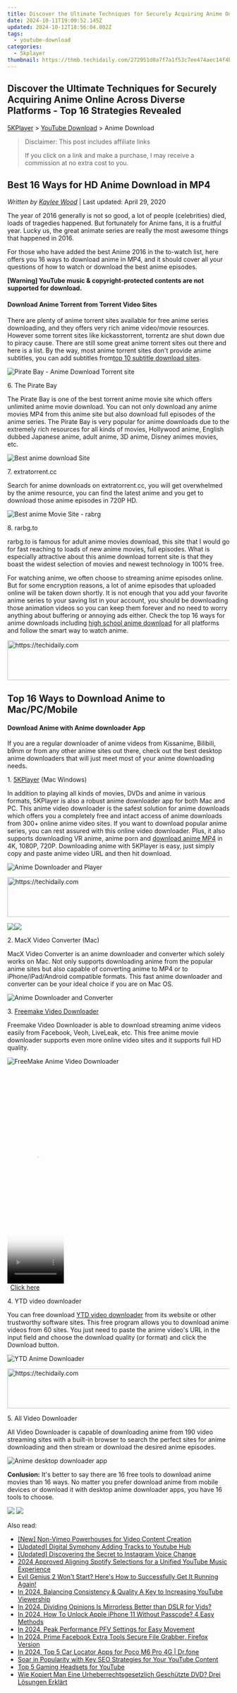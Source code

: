 ```yaml
---
title: Discover the Ultimate Techniques for Securely Acquiring Anime Online Across Diverse Platforms - Top 16 Strategies Revealed
date: 2024-10-11T19:00:52.145Z
updated: 2024-10-12T18:56:04.802Z
tags:
  - youtube-download
categories:
  - 5kplayer
thumbnail: https://thmb.techidaily.com/272951d0a7f7a1f53c7ee474aec14f4b7a67f49064e3845b52b4ea1d0a9fa3cd.png
---
```


## Discover the Ultimate Techniques for Securely Acquiring Anime Online Across Diverse Platforms - Top 16 Strategies Revealed

[5KPlayer](https://tools.techidaily.com/5kplayer/products/) \> [YouTube Download](https://tools.techidaily.com/5kplayer/youtube-download/) \> Anime Download 

>  Disclaimer: This post includes affiliate links
>
>  If you click on a link and make a purchase, I may receive a commission at no extra cost to you.
>

## Best 16 Ways for HD Anime Download in MP4

 _Written by [Kaylee Wood](https://www.quora.com/profile/Amanda-Hu-21)_ | Last updated: April 29, 2020 

The year of 2016 generally is not so good, a lot of people (celebrities) died, loads of tragedies happened. But fortunately for Anime fans, it is a fruitful year. Lucky us, the great animate series are really the most awesome things that happened in 2016\. 

For those who have added the best Anime 2016 in the to-watch list, here offers you 16 ways to download anime in MP4, and it should cover all your questions of how to watch or download the best anime episodes. 

**\[Warning\] YouTube music & copyright-protected contents are not supported for download.**

#### **Download Anime Torrent from Torrent Video Sites**

There are plenty of anime torrent sites available for free anime series downloading, and they offers very rich anime video/movie resources. However some torrent sites like kickasstorrent, torrentz are shut down due to piracy cause. There are still some great anime torrent sites out there and here is a list. By the way, most anime torrent sites don't provide anime subtitles, you can add subtitles from[top 10 subtitle download sites](https://tools.techidaily.com/5kplayer/video-music-player/).

![Pirate Bay - Anime Download Torrent site](https://www.5kplayer.com/youtube-download/img/3d-list-10.jpg) 

6\. The Pirate Bay

The Pirate Bay is one of the best torrent anime movie site which offers unlimited anime movie download. You can not only download any anime movies MP4 from this anime site but also download full episodes of the anime series. The Pirate Bay is very popular for anime downloads due to the extremely rich resources for all kinds of movies, Hollywood anime, English dubbed Japanese anime, adult anime, 3D anime, Disney animes movies, etc. 

![Best anime download Site](https://www.5kplayer.com/youtube-download/img/anime-download-4.jpg) 

7\. extratorrent.cc

Search for anime downloads on extratorrent.cc, you will get overwhelmed by the anime resource, you can find the latest anime and you get to download those anime episodes in 720P HD. 

![Best anime Movie Site - rabrg](https://www.5kplayer.com/youtube-download/img/anime-download-5.jpg) 

8\. rarbg.to

rarbg.to is famous for adult anime movies download, this site that I would go for fast reaching to loads of new anime movies, full episodes. What is especially attractive about this anime download torrent site is that they boast the widest selection of movies and newest technology in 100% free.

For watching anime, we often choose to streaming anime episodes online. But for some encryption reasons, a lot of anime episodes that uploaded online will be taken down shortly. It is not enough that you add your favorite anime series to your saving list in your account, you should be downloading those animation videos so you can keep them forever and no need to worry anything about buffering or annoying ads either. Check the top 16 ways for anime downloads including [high school anime download](https://tools.techidaily.com/5kplayer/youtube-download/) for all platforms and follow the smart way to watch anime. 

<!-- affiliate ads begin -->
<a href="https://ephamedtechinc.pxf.io/c/5597632/2137222/26400" target="_top" id="2137222">
  <img src="//a.impactradius-go.com/display-ad/26400-2137222" border="0" alt="https://techidaily.com" width="728" height="90"/>
</a>
<img height="0" width="0" src="https://ephamedtechinc.pxf.io/i/5597632/2137222/26400" style="position:absolute;visibility:hidden;" border="0" />
<!-- affiliate ads end -->

## Top 16 Ways to Download Anime to Mac/PC/Mobile

#### **Download Anime with Anime downloader App**

If you are a regular downloader of anime videos from Kissanime, Bilibili, b9nm or from any other anime sites out there, check out the best desktop anime downloaders that will just meet most of your anime downloading needs. 

1\. [5KPlayer](https://tools.techidaily.com/5kplayer/products/) (Mac Windows) 

In addition to playing all kinds of movies, DVDs and anime in various formats, 5KPlayer is also a robust anime downloader app for both Mac and PC. This anime video downloader is the safest solution for anime downloads which offers you a completely free and intact access of anime downloads from 300+ online anime video sites. If you want to download popular anime series, you can rest assured with this online video downloader. Plus, it also supports downloading VR anime, anime porn and [download anime MP4](https://tools.techidaily.com/5kplayer/youtube-download/) in 4K, 1080P, 720P. Downloading anime with 5KPlayer is easy, just simply copy and paste anime video URL and then hit download. 

![Anime Downloader and Player](https://www.5kplayer.com/youtube-download/img/free-anime-download-step.jpg) 

<!-- affiliate ads begin -->
<a href="https://appsumo.8odi.net/c/5597632/2137413/7443" target="_top" id="2137413">
  <img src="//a.impactradius-go.com/display-ad/7443-2137413" border="0" alt="https://techidaily.com" width="728" height="90"/>
</a>
<img height="0" width="0" src="https://appsumo.8odi.net/i/5597632/2137413/7443" style="position:absolute;visibility:hidden;" border="0" />
<!-- affiliate ads end -->

[![](https://www.5kplayer.com/youtube-download/../button/freedownwhitewin.png)](https://tools.techidaily.com/5kplayer/products/)[![](https://www.5kplayer.com/youtube-download/../button/freedownbackmac.png)](https://tools.techidaily.com/5kplayer/products/) 

 2\. MacX Video Converter (Mac)

MacX Video Converter is an anime downloader and converter which solely works on Mac. Not only supports downloading anime from the popular anime sites but also capable of converting anime to MP4 or to iPhone/iPad/Android compatible formats. This fast anime downloader and converter can be your ideal choice if you are on Mac OS. 

![Anime Downloader and Converter](https://www.5kplayer.com/youtube-download/img/anime-download-2.jpg) 

3\. [Freemake Video Downloader](https://tools.techidaily.com/5kplayer/youtube-download/)

Freemake Video Downloader is able to download streaming anime videos easily from Facebook, Veoh, LiveLeak, etc. This free anime movie downloader supports even more online video sites and it supports full HD quality. 

![FreeMake Anime Video Downloader](https://www.5kplayer.com/youtube-download/img/anime-download-3.png) 

<!-- affiliate ads begin -->
<span id="1993651">
					<video width="128" height="480" style="cursor:pointer"
           poster="//a.impactradius-go.com/display-clicktoplayimage/1993651.png"
           onclick="if(!this.playClicked){this.play();this.setAttribute('controls',true);this.playClicked=true;}">
	   <source src="//a.impactradius-go.com/display-ad/22993-1993651">
	   <img src="//a.impactradius-go.com/display-clicktoplayimage/1993651.png" style="border: none; height: 100%; width: 100%; object-fit: contain">
	</video>
	<div style="width:80px;text-align:center"><a href="javascript:window.open(decodeURIComponent('https%3A%2F%2Fhomestyler.sjv.io%2Fc%2F5597632%2F1993651%2F22993'), '_blank');void(0);">Click here</a></div>
</span>
<img height="0" width="0" src="https://imp.pxf.io/i/5597632/1993651/22993" style="position:absolute;visibility:hidden;" border="0" />
<!-- affiliate ads end -->

4\. YTD video downloader 

You can free download [YTD video downloader](https://tools.techidaily.com/5kplayer/youtube-download/) from its website or other trustworthy software sites. This free program allows you to download anime videos from 60 sites. You just need to paste the anime video's URL in the input field and choose the download quality (or format) and click the Download button.

![YTD Anime Downloader](https://www.5kplayer.com/youtube-download/img/5kp-freemake-video-downloader-alternatives-zjy-003.png) 

<!-- affiliate ads begin -->
<a href="https://ephamedtechinc.pxf.io/c/5597632/2137227/26400" target="_top" id="2137227">
  <img src="//a.impactradius-go.com/display-ad/26400-2137227" border="0" alt="https://techidaily.com" width="728" height="90"/>
</a>
<img height="0" width="0" src="https://ephamedtechinc.pxf.io/i/5597632/2137227/26400" style="position:absolute;visibility:hidden;" border="0" />
<!-- affiliate ads end -->

5\. All Video Downloader

All Video Downloader is capable of downloading anime from 190 video streaming sites with a built-in browser to search the perfect sites for anime downloading and then stream or download the desired anime episodes. 

![Anime desktop downloader app](https://www.5kplayer.com/youtube-download/img/5kp-freemake-video-downloader-alternatives-zjy-005.jpg) 

**Conlusion:** It's better to say there are 16 free tools to download anime movies than 16 ways. No matter you prefer download anime from mobile devices or download it with desktop anime downloader apps, you have 16 tools to choose. 

[![](https://www.5kplayer.com/youtube-download/../button/freedownwhitewin.png)](https://tools.techidaily.com/5kplayer/products/) [![](https://www.5kplayer.com/youtube-download/../button/freedownbackmac.png)](https://tools.techidaily.com/5kplayer/products/)

<ins class="adsbygoogle"
     style="display:block"
     data-ad-format="autorelaxed"
     data-ad-client="ca-pub-7571918770474297"
     data-ad-slot="1223367746"></ins>

<ins class="adsbygoogle"
     style="display:block"
     data-ad-client="ca-pub-7571918770474297"
     data-ad-slot="8358498916"
     data-ad-format="auto"
     data-full-width-responsive="true"></ins>

<span class="atpl-alsoreadstyle">Also read:</span>
<div><ul>
<li><a href="https://vimeo-videos.techidaily.com/new-non-vimeo-powerhouses-for-video-content-creation/"><u>[New] Non-Vimeo Powerhouses for Video Content Creation</u></a></li>
<li><a href="https://youtube-video-recordings.techidaily.com/updated-digital-symphony-adding-tracks-to-youtube-hub/"><u>[Updated] Digital Symphony Adding Tracks to Youtube Hub</u></a></li>
<li><a href="https://instagram-video-files.techidaily.com/updated-discovering-the-secret-to-instagram-voice-change/"><u>[Updated] Discovering the Secret to Instagram Voice Change</u></a></li>
<li><a href="https://youtube-video-recordings.techidaily.com/2024-approved-aligning-spotify-selections-for-a-unified-youtube-music-experience/"><u>2024 Approved Aligning Spotify Selections for a Unified YouTube Music Experience</u></a></li>
<li><a href="https://program-issues.techidaily.com/evil-genius-2-wont-start-heres-how-to-successfully-get-it-running-again/"><u>Evil Genius 2 Won't Start? Here's How to Successfully Get It Running Again!</u></a></li>
<li><a href="https://youtube-video-recordings.techidaily.com/in-2024-balancing-consistency-and-quality-a-key-to-increasing-youtube-viewership/"><u>In 2024, Balancing Consistency & Quality A Key to Increasing YouTube Viewership</u></a></li>
<li><a href="https://youtube-video-recordings.techidaily.com/in-2024-dividing-opinions-is-mirrorless-better-than-dslr-for-vids/"><u>In 2024, Dividing Opinions Is Mirrorless Better than DSLR for Vids?</u></a></li>
<li><a href="https://ios-unlock.techidaily.com/in-2024-how-to-unlock-apple-iphone-11-without-passcode-4-easy-methods-by-drfone-ios/"><u>In 2024, How To Unlock Apple iPhone 11 Without Passcode? 4 Easy Methods</u></a></li>
<li><a href="https://article-posts.techidaily.com/in-2024-peak-performance-pfv-settings-for-easy-movement/"><u>In 2024, Peak Performance PFV Settings for Easy Movement</u></a></li>
<li><a href="https://facebook-clips.techidaily.com/in-2024-prime-facebook-extra-tools-secure-file-grabber-firefox-version/"><u>In 2024, Prime Facebook Extra Tools Secure File Grabber, Firefox Version</u></a></li>
<li><a href="https://android-location-track.techidaily.com/in-2024-top-5-car-locator-apps-for-poco-m6-pro-4g-drfone-by-drfone-virtual-android/"><u>In 2024, Top 5 Car Locator Apps for Poco M6 Pro 4G | Dr.fone</u></a></li>
<li><a href="https://youtube-video-recordings.techidaily.com/soar-in-popularity-with-key-seo-strategies-for-your-youtube-content/"><u>Soar in Popularity with Key SEO Strategies for Your YouTube Content</u></a></li>
<li><a href="https://youtube-video-recordings.techidaily.com/top-5-gaming-headsets-for-youtube/"><u>Top 5 Gaming Headsets for YouTube</u></a></li>
<li><a href="https://techtrends.techidaily.com/wie-kopiert-man-eine-urheberrechtsgesetzlich-geschutzte-dvd-drei-losungen-erklart/"><u>Wie Kopiert Man Eine Urheberrechtsgesetzlich Geschützte DVD? Drei Lösungen Erklärt</u></a></li>
</ul></div>

